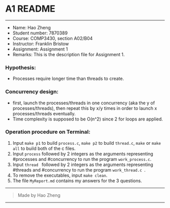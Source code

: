 # A1 README
---

- Name: Hao Zheng
- Student number: 7870389
- Course: COMP3430, section A02/B04
- Instructor: Franklin Bristow
- Assignment: Assignment 1
- Remarks: This is the description file for Assignment 1.

### Hypothesis:

- Processes require longer time than threads to create.

### Concurrency design:

- first, launch the processes/threads in one concurrency (aka the y of processes/threads), then repeat this by x/y times in order to launch x processes/threads eventually.
- Time complexity is supposed to be O(n^2) since 2 for loops are applied.

### Operation procedure on Terminal:

1. Input `make p1` to build `process.c`, `make p2` to build `thread.c`, `make` or `make all` to build both of the c files.
2. Input `process` followed by 2 integers as the arguments representing #processes and #concurrency to run the program `work_process.c`.
3. Input `thread ` followed by 2 integers as the arguments representing #threads and #concurrency to run the program `work_thread.c `.
4. To remove the executables, input `make clean`.
5. The file `MyReport.md` contains my answers for the 3 questions.

---
> Made by Hao Zheng
---
